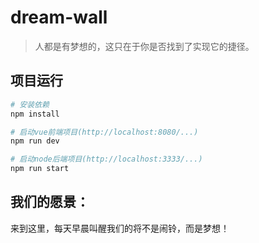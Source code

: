 # dream-wall
>人都是有梦想的，这只在于你是否找到了实现它的捷径。

## 项目运行

``` bash
# 安装依赖
npm install

# 启动vue前端项目(http://localhost:8080/...)
npm run dev

# 启动node后端项目(http://localhost:3333/...)
npm run start
```

## 我们的愿景：
来到这里，每天早晨叫醒我们的将不是闹铃，而是梦想！
